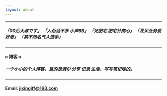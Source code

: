 ```yaml
---
layout: about
---
```

---
##### 「00后大叔です」 「人怂话不多 小声BB」 「死肥宅 肥宅针鹅心」 「发呆业务爱好者」  「某不知名气人选手」
---
#### ʚ 博客 ɞ
##### 一个小小的个人博客，目的是偶尔 分享 记录 生活，写写笔记啥的。
---
#### Email: jixingiff@163.com